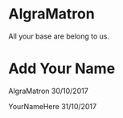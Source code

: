 # AlgraMatron

<p class="lead btn btn-primary">All your base are belong to us.</p>


<h1 class="display-3">Add Your Name</h1>

<p class="lead">AlgraMatron 30/10/2017</p>
<p class="lead">YourNameHere 31/10/2017</p>
 
